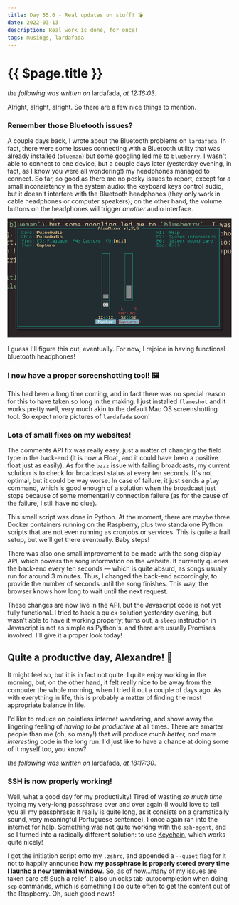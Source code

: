 ```yaml
---
title: Day 55.6 - Real updates on stuff! 💣 
date: 2022-03-13
description: Real work is done, for once!
tags: musings, lardafada
---
```


# {{ $page.title }}

*the following was written on* lardafada, *at 12:16:03*.

Alright, alright, alright. So there are a few nice things to mention.

### Remember those Bluetooth issues?

A couple days back, I wrote about the Bluetooth problems on `lardafada`. In fact, there were some issues connecting with a Bluetooth utility that was already installed (`blueman`) but some googling led me to `blueberry`. I wasn't able to connect to one device, but a couple days later (yesterday evening, in fact, as I know you were all wondering!) my headphones managed to connect. So far, so good,as there are no pesky issues to report, except for a small inconsistency in the system audio: the keyboard keys control audio, but it doesn't interfere with the Bluetooth headphones (they only work in cable headphones or computer speakers); on the other hand, the volume buttons on the headphones will trigger *another* audio interface. 

![a screenie of the audio mixer](./031322_audio.png)

I guess I'll figure this out, eventually. For now, I rejoice in having functional bluetooth headphones!

### I now have a proper screenshotting tool! 🖼️

This had been a long time coming, and in fact there was no special reason for this to have taken so long in the making. I just installed `flameshot` and it works pretty well, very much akin to the default Mac OS screenshotting tool. So expect more pictures of `lardafada` soon!

### Lots of small fixes on my websites!

The comments API fix was really easy; just a matter of changing the field type in the back-end (it is now a Float, and it could have been a positive float just as easily). As for the `bzzz` issue with failing broadcasts, my current solution is to check for broadcast status at every ten seconds. It's not optimal, but it could be way worse. In case of failure, it just sends a `play` command, which is good enough of a solution when the broadcast just stops because of some momentarily connection failure (as for the cause of the failure, I still have no clue). 

This small script was done in Python. At the moment, there are maybe three Docker containers running on the Raspberry, plus two standalone Python scripts that are not even running as cronjobs or services. This is quite a frail setup, but we'll get there eventually. Baby steps!

There was also one small improvement to be made with the song display API, which powers the song information on the website. It currently queries the back-end every ten seconds — which is quite absurd, as songs usually run for around 3 minutes. Thus, I changed the back-end accordingly, to provide the number of seconds until the song finishes. This way, the browser knows how long to wait until the next request.

These changes are now live in the API, but the Javascript code is not yet fully functional. I tried to hack a quick solution yesterday evening, but wasn't able to have it working properly; turns out, a `sleep` instruction in Javascript is not as simple as Python's, and there are usually Promises involved. I'll give it a proper look today!

## Quite a productive day, Alexandre! 🤯 

It might feel so, but it is in fact not quite. I quite enjoy working in the morning, but, on the other hand, it felt really nice to be away from the computer the whole morning, when I tried it out a couple of days ago. As with everything in life, this is probably a matter of finding the most appropriate balance in life.

I'd like to reduce on pointless internet wandering, and shove away the lingering feeling of *having to be productive* at all times. There are smarter people than me (oh, so many!) that will produce *much better, and more interesting* code in the long run. I'd just like to have a chance at doing some of it myself too, you know?

*the following was written on* lardafada, *at 18:17:30*.

### SSH is now properly working!

Well, what a good day for my productivity! Tired of wasting *so much time* typing my very-long passphrase over and over again (I would love to tell you all my passphrase: it really is quite long, as it consists on a gramatically sound, very meaningful Portuguese sentence), I once again ran into the internet for help. Something was not quite working with the `ssh-agent`, and so I turned into a radically different solution: to use [Keychain](https://www.funtoo.org/Funtoo:Keychain), which works quite nicely!

I got the initiation script onto my `.zshrc`, and appended a `--quiet` flag for it not to happily announce **how my passphrase is properly stored every time I launhc a new terminal window**. So, as of now...many of my issues are taken care of! Such a relief. It also unlocks tab-autocompletion when doing `scp` commands, which is something I do quite often to get the content out of the Raspberry. Oh, such good news!

<FetchComments :title=$frontmatter.title />
<PostComments :title=$frontmatter.title />
